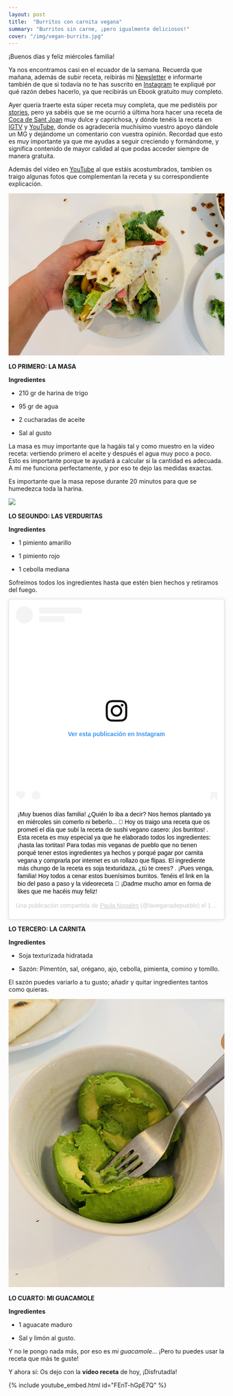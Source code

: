 ```yaml
---
layout: post
title:  "Burritos con carnita vegana"
summary: "Burritos sin carne, ¡pero igualmente deliciosos!"
cover: "/img/vegan-burrito.jpg"
---
```


¡Buenos días y feliz miércoles familia!


Ya nos encontramos casi en el ecuador de la semana. Recuerda que mañana, además de subir receta, reibirás mi  [Newsletter](https://laveganadepueblo.com/newsletter/) e informarte también de que si todavía no te has suscrito en [Instagram](https://www.instagram.com/p/Byx6JDuiSSn/) te expliqué por qué razón debes hacerlo, ya que recibirás un Ebook gratuito muy completo.


Ayer quería traerte esta súper receta muy completa, que me pedistéis por [stories](https://www.instagram.com/laveganadepueblo/?hl=es), pero ya sabéis que se me ocurrió a última hora hacer una receta de [Coca de Sant Joan](https://laveganadepueblo.com/2019/06/18/Coca-de-Sant-Joan-sin-huevo-sin-lactosa.html) muy dulce y caprichosa, y dónde tenéis la receta en [IGTV](https://www.instagram.com/tv/By2hTR-glI5/?hl=es) y [YouTube](https://www.youtube.com/watch?v=nqZ2xQDsIH8&t=2s), donde os agradecería muchísimo vuestro apoyo dándole un MG y dejándome un comentario con vuestra opinión. Recordad que esto es muy importante ya que me ayudas a seguir creciendo y formándome, y significa contenido de mayor calidad al que podas acceder siempre de manera gratuita.


Además del vídeo en [YouTube](https://www.youtube.com/channel/UCpwpKnkPezvXFnVyzCWadIQ?view_as=subscriber) al que estáis acostumbrados, tambíen os traigo algunas fotos que complementan la receta y su correspondiente explicación.



![](/img/resultado.heic)



**LO PRIMERO: LA MASA**

**Ingredientes**

- 210 gr de harina de trigo


- 95 gr de agua 


- 2 cucharadas de aceite


- Sal al gusto


La masa es muy importante que la hagáis tal y como muestro en la vídeo receta: vertiendo primero el aceite y después el agua muy poco a poco. Esto es importante porque te ayudará a calcular si la cantidad es adecuada. A mí me funciona perfectamente, y por eso te dejo las medidas exactas. 


Es importante que la masa repose durante 20 minutos para que se humedezca toda la harina.



![](/img/masa.JPG)


**LO SEGUNDO: LAS VERDURITAS**


**Ingredientes**


- 1 pimiento amarillo

- 1 pimiento rojo

- 1 cebolla mediana


Sofreímos todos los ingredientes hasta que estén bien hechos y retiramos del fuego.



<blockquote class="instagram-media" data-instgrm-captioned data-instgrm-permalink="https://www.instagram.com/p/By42y_HiWF6/" data-instgrm-version="12" style=" background:#FFF; border:0; border-radius:3px; box-shadow:0 0 1px 0 rgba(0,0,0,0.5),0 1px 10px 0 rgba(0,0,0,0.15); margin: 1px; max-width:540px; min-width:326px; padding:0; width:99.375%; width:-webkit-calc(100% - 2px); width:calc(100% - 2px);"><div style="padding:16px;"> <a href="https://www.instagram.com/p/By42y_HiWF6/" style=" background:#FFFFFF; line-height:0; padding:0 0; text-align:center; text-decoration:none; width:100%;" target="_blank"> <div style=" display: flex; flex-direction: row; align-items: center;"> <div style="background-color: #F4F4F4; border-radius: 50%; flex-grow: 0; height: 40px; margin-right: 14px; width: 40px;"></div> <div style="display: flex; flex-direction: column; flex-grow: 1; justify-content: center;"> <div style=" background-color: #F4F4F4; border-radius: 4px; flex-grow: 0; height: 14px; margin-bottom: 6px; width: 100px;"></div> <div style=" background-color: #F4F4F4; border-radius: 4px; flex-grow: 0; height: 14px; width: 60px;"></div></div></div><div style="padding: 19% 0;"></div> <div style="display:block; height:50px; margin:0 auto 12px; width:50px;"><svg width="50px" height="50px" viewBox="0 0 60 60" version="1.1" xmlns="https://www.w3.org/2000/svg" xmlns:xlink="https://www.w3.org/1999/xlink"><g stroke="none" stroke-width="1" fill="none" fill-rule="evenodd"><g transform="translate(-511.000000, -20.000000)" fill="#000000"><g><path d="M556.869,30.41 C554.814,30.41 553.148,32.076 553.148,34.131 C553.148,36.186 554.814,37.852 556.869,37.852 C558.924,37.852 560.59,36.186 560.59,34.131 C560.59,32.076 558.924,30.41 556.869,30.41 M541,60.657 C535.114,60.657 530.342,55.887 530.342,50 C530.342,44.114 535.114,39.342 541,39.342 C546.887,39.342 551.658,44.114 551.658,50 C551.658,55.887 546.887,60.657 541,60.657 M541,33.886 C532.1,33.886 524.886,41.1 524.886,50 C524.886,58.899 532.1,66.113 541,66.113 C549.9,66.113 557.115,58.899 557.115,50 C557.115,41.1 549.9,33.886 541,33.886 M565.378,62.101 C565.244,65.022 564.756,66.606 564.346,67.663 C563.803,69.06 563.154,70.057 562.106,71.106 C561.058,72.155 560.06,72.803 558.662,73.347 C557.607,73.757 556.021,74.244 553.102,74.378 C549.944,74.521 548.997,74.552 541,74.552 C533.003,74.552 532.056,74.521 528.898,74.378 C525.979,74.244 524.393,73.757 523.338,73.347 C521.94,72.803 520.942,72.155 519.894,71.106 C518.846,70.057 518.197,69.06 517.654,67.663 C517.244,66.606 516.755,65.022 516.623,62.101 C516.479,58.943 516.448,57.996 516.448,50 C516.448,42.003 516.479,41.056 516.623,37.899 C516.755,34.978 517.244,33.391 517.654,32.338 C518.197,30.938 518.846,29.942 519.894,28.894 C520.942,27.846 521.94,27.196 523.338,26.654 C524.393,26.244 525.979,25.756 528.898,25.623 C532.057,25.479 533.004,25.448 541,25.448 C548.997,25.448 549.943,25.479 553.102,25.623 C556.021,25.756 557.607,26.244 558.662,26.654 C560.06,27.196 561.058,27.846 562.106,28.894 C563.154,29.942 563.803,30.938 564.346,32.338 C564.756,33.391 565.244,34.978 565.378,37.899 C565.522,41.056 565.552,42.003 565.552,50 C565.552,57.996 565.522,58.943 565.378,62.101 M570.82,37.631 C570.674,34.438 570.167,32.258 569.425,30.349 C568.659,28.377 567.633,26.702 565.965,25.035 C564.297,23.368 562.623,22.342 560.652,21.575 C558.743,20.834 556.562,20.326 553.369,20.18 C550.169,20.033 549.148,20 541,20 C532.853,20 531.831,20.033 528.631,20.18 C525.438,20.326 523.257,20.834 521.349,21.575 C519.376,22.342 517.703,23.368 516.035,25.035 C514.368,26.702 513.342,28.377 512.574,30.349 C511.834,32.258 511.326,34.438 511.181,37.631 C511.035,40.831 511,41.851 511,50 C511,58.147 511.035,59.17 511.181,62.369 C511.326,65.562 511.834,67.743 512.574,69.651 C513.342,71.625 514.368,73.296 516.035,74.965 C517.703,76.634 519.376,77.658 521.349,78.425 C523.257,79.167 525.438,79.673 528.631,79.82 C531.831,79.965 532.853,80.001 541,80.001 C549.148,80.001 550.169,79.965 553.369,79.82 C556.562,79.673 558.743,79.167 560.652,78.425 C562.623,77.658 564.297,76.634 565.965,74.965 C567.633,73.296 568.659,71.625 569.425,69.651 C570.167,67.743 570.674,65.562 570.82,62.369 C570.966,59.17 571,58.147 571,50 C571,41.851 570.966,40.831 570.82,37.631"></path></g></g></g></svg></div><div style="padding-top: 8px;"> <div style=" color:#3897f0; font-family:Arial,sans-serif; font-size:14px; font-style:normal; font-weight:550; line-height:18px;"> Ver esta publicación en Instagram</div></div><div style="padding: 12.5% 0;"></div> <div style="display: flex; flex-direction: row; margin-bottom: 14px; align-items: center;"><div> <div style="background-color: #F4F4F4; border-radius: 50%; height: 12.5px; width: 12.5px; transform: translateX(0px) translateY(7px);"></div> <div style="background-color: #F4F4F4; height: 12.5px; transform: rotate(-45deg) translateX(3px) translateY(1px); width: 12.5px; flex-grow: 0; margin-right: 14px; margin-left: 2px;"></div> <div style="background-color: #F4F4F4; border-radius: 50%; height: 12.5px; width: 12.5px; transform: translateX(9px) translateY(-18px);"></div></div><div style="margin-left: 8px;"> <div style=" background-color: #F4F4F4; border-radius: 50%; flex-grow: 0; height: 20px; width: 20px;"></div> <div style=" width: 0; height: 0; border-top: 2px solid transparent; border-left: 6px solid #f4f4f4; border-bottom: 2px solid transparent; transform: translateX(16px) translateY(-4px) rotate(30deg)"></div></div><div style="margin-left: auto;"> <div style=" width: 0px; border-top: 8px solid #F4F4F4; border-right: 8px solid transparent; transform: translateY(16px);"></div> <div style=" background-color: #F4F4F4; flex-grow: 0; height: 12px; width: 16px; transform: translateY(-4px);"></div> <div style=" width: 0; height: 0; border-top: 8px solid #F4F4F4; border-left: 8px solid transparent; transform: translateY(-4px) translateX(8px);"></div></div></div></a> <p style=" margin:8px 0 0 0; padding:0 4px;"> <a href="https://www.instagram.com/p/By42y_HiWF6/" style=" color:#000; font-family:Arial,sans-serif; font-size:14px; font-style:normal; font-weight:normal; line-height:17px; text-decoration:none; word-wrap:break-word;" target="_blank">¡Muy buenos días familia! ¿Quién lo iba a decir? Nos hemos plantado ya en miércoles sin comerlo ni beberlo... 🌮 Hoy os traigo una receta que os prometí el día que subí la receta de sushi vegano casero: ¡los burritos! . Esta receta es muy especial ya que he elaborado todos los ingredientes: ¡hasta las tortitas! Para todas mis veganas de pueblo que no tienen porqué tener estos ingredientes ya hechos y porqué pagar por carnita vegana y comprarla por internet es un rollazo que flipas. El ingrediente más chungo de la receta es soja texturidaza, ¿tú te crees? . ¡Pues venga, familia! Hoy todos a cenar estos buenísimos burritos. Tenéis el link en la bio del paso a paso y la videoreceta 💝 ¡Dadme mucho amor en forma de likes que me hacéis muy feliz!</a></p> <p style=" color:#c9c8cd; font-family:Arial,sans-serif; font-size:14px; line-height:17px; margin-bottom:0; margin-top:8px; overflow:hidden; padding:8px 0 7px; text-align:center; text-overflow:ellipsis; white-space:nowrap;">Una publicación compartida de <a href="https://www.instagram.com/laveganadepueblo/" style=" color:#c9c8cd; font-family:Arial,sans-serif; font-size:14px; font-style:normal; font-weight:normal; line-height:17px;" target="_blank"> Paula Nogales</a> (@laveganadepueblo) el <time style=" font-family:Arial,sans-serif; font-size:14px; line-height:17px;" datetime="2019-06-19T10:42:15+00:00">19 Jun, 2019 a las 3:42 PDT</time></p></div></blockquote> <script async src="//www.instagram.com/embed.js"></script>






**LO TERCERO: LA CARNITA**

**Ingredientes**


- Soja texturizada hidratada


- Sazón: Pimentón, sal, orégano, ajo, cebolla, pimienta, comino y tomillo.


El sazón puedes variarlo a tu gusto; añadir y quitar ingredientes tantos como quieras.



![](/img/guacamole.HEIC)


**LO CUARTO: MI GUACAMOLE**

**Ingredientes**


- 1 aguacate maduro


- Sal y limón al gusto.


Y no le pongo nada más, por eso es *mi guacamole*... ¡Pero tu puedes usar la receta que más te guste!



Y ahora sí: Os dejo con la **vídeo receta** de hoy, ¡Disfrutadla!


{% include youtube_embed.html id="FEnT-hGpE7Q" %} 
